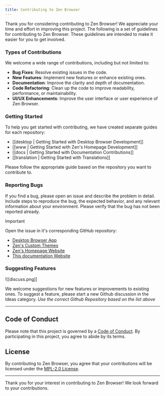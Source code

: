 ```yaml
---
title: Contributing to Zen Browser
---
```


Thank you for considering contributing to Zen Browser! We appreciate your time and effort in improving this project. The following is a set of guidelines for contributing to Zen Browser. These guidelines are intended to make it easier for you to get involved.

### Types of Contributions

We welcome a wide range of contributions, including but not limited to:

- **Bug Fixes**: Resolve existing issues in the code.
- **New Features**: Implement new features or enhance existing ones.
- **Documentation**: Improve the clarity and depth of documentation.
- **Code Refactoring**: Clean up the code to improve readability, performance, or maintainability.
- **UI/UX Enhancements**: Improve the user interface or user experience of Zen Browser.

### Getting Started

To help you get started with contributing, we have created separate guides for each repository:

- [[desktop | Getting Started with Desktop Browser Development]]
- [[www | Getting Started with Zen's Homepage Development]]
- [[docs | Getting Started with Documentation Contributions]]
- [[translation | Getting Started with Translations]]
  
Please follow the appropriate guide based on the repository you want to contribute to.

### Reporting Bugs

If you find a bug, please open an issue and describe the problem in detail. Include steps to reproduce the bug, the expected behavior, and any relevant information about your environment. Please verify that the bug has not been reported already.

>[!important]
>Open the issue in it's corresponding GitHub repository:
>- [Desktop Browser App](https://github.com/zen-browser/desktop/issues)
>- [Zen's Custom Themes](https://github.com/zen-browser/theme-store)
>- [Zen's Homepage Website](https://github.com/zen-browser/www)
>- [This documentation Website](https://github.com/zen-browser/docs)

### Suggesting Features

![[discuss.png]]

We welcome suggestions for new features or improvements to existing ones. To suggest a feature, please start a new Github discussion in the Ideas category. 
*Use the correct Github Repository based on the list above*

---

## Code of Conduct

Please note that this project is governed by a [Code of Conduct](CODE_OF_CONDUCT.md). By participating in this project, you agree to abide by its terms.

## License

By contributing to Zen Browser, you agree that your contributions will be licensed under the [MPL-2.0 License](https://github.com/zen-browser/desktop/blob/main/LICENSE).

---

Thank you for your interest in contributing to Zen Browser! We look forward to your contributions.